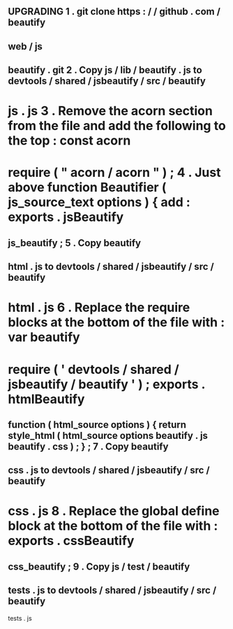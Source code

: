 #
UPGRADING
1
.
git
clone
https
:
/
/
github
.
com
/
beautify
-
web
/
js
-
beautify
.
git
2
.
Copy
js
/
lib
/
beautify
.
js
to
devtools
/
shared
/
jsbeautify
/
src
/
beautify
-
js
.
js
3
.
Remove
the
acorn
section
from
the
file
and
add
the
following
to
the
top
:
const
acorn
=
require
(
"
acorn
/
acorn
"
)
;
4
.
Just
above
function
Beautifier
(
js_source_text
options
)
{
add
:
exports
.
jsBeautify
=
js_beautify
;
5
.
Copy
beautify
-
html
.
js
to
devtools
/
shared
/
jsbeautify
/
src
/
beautify
-
html
.
js
6
.
Replace
the
require
blocks
at
the
bottom
of
the
file
with
:
var
beautify
=
require
(
'
devtools
/
shared
/
jsbeautify
/
beautify
'
)
;
exports
.
htmlBeautify
=
function
(
html_source
options
)
{
return
style_html
(
html_source
options
beautify
.
js
beautify
.
css
)
;
}
;
7
.
Copy
beautify
-
css
.
js
to
devtools
/
shared
/
jsbeautify
/
src
/
beautify
-
css
.
js
8
.
Replace
the
global
define
block
at
the
bottom
of
the
file
with
:
exports
.
cssBeautify
=
css_beautify
;
9
.
Copy
js
/
test
/
beautify
-
tests
.
js
to
devtools
/
shared
/
jsbeautify
/
src
/
beautify
-
tests
.
js
